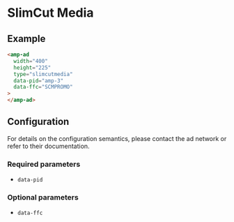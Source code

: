 <!---
Copyright 2015 The AMP HTML Authors. All Rights Reserved.

Licensed under the Apache License, Version 2.0 (the "License");
you may not use this file except in compliance with the License.
You may obtain a copy of the License at

      http://www.apache.org/licenses/LICENSE-2.0

Unless required by applicable law or agreed to in writing, software
distributed under the License is distributed on an "AS-IS" BASIS,
WITHOUT WARRANTIES OR CONDITIONS OF ANY KIND, either express or implied.
See the License for the specific language governing permissions and
limitations under the License.
-->

# SlimCut Media

## Example

```html
<amp-ad
  width="400"
  height="225"
  type="slimcutmedia"
  data-pid="amp-3"
  data-ffc="SCMPROMO"
>
</amp-ad>
```

## Configuration

For details on the configuration semantics, please contact the ad network or refer to their documentation.

### Required parameters

- `data-pid`

### Optional parameters

- `data-ffc`
